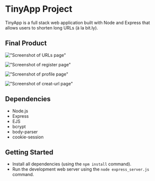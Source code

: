# TinyApp Project

TinyApp is a full stack web application built with Node and Express that allows users to shorten long URLs (à la bit.ly).

## Final Product

!["Screenshot of URLs page"](https://github.com/lighthouse-labs/tinyapp/blob/master/docs/urls-page.png)

!["Screenshot of register page"](https://github.com/lighthouse-labs/tinyapp/blob/master/docs/register-page.png)

!["Screenshot of profile page"](https://github.com/lighthouse-labs/tinyapp/blob/master/docs/profile-page.png)

!["Screenshot of creat-url page"](https://github.com/lighthouse-labs/tinyapp/blob/master/docs/creaturl-page.png)

## Dependencies

- Node.js
- Express
- EJS
- bcrypt
- body-parser
- cookie-session

## Getting Started

- Install all dependencies (using the `npm install` command).
- Run the development web server using the `node express_server.js` command.
